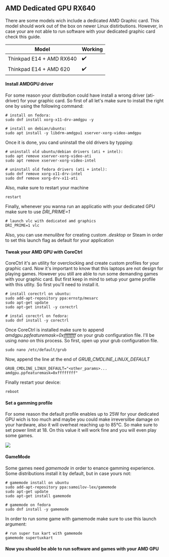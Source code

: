 ## AMD Dedicated GPU RX640

There are some models wich include a dedicated AMD Graphic card. This model should work out of the box on newer Linux distirbutions. However, in case your are not able to run software with your dedicated graphic card check this guide.

| Model                             | Working            |
|-----------------------------------|--------------------|
| Thinkpad E14 + AMD RX640          | :heavy_check_mark: |
| Thinkpad E14 + AMD 620            | :heavy_check_mark: | 


#### Install AMDGPU driver

For some reason your distribution could have install a wrong driver (ati-driver) for your graphic card. So first of all let's make sure to install the right one by using the following command:

    # install on fedora:
    sudo dnf install xorg-x11-drv-amdgpu -y
    
    # install on debian/ubuntu:
    sudo apt install -y libdrm-amdgpu1 xserver-xorg-video-amdgpu
    
Once it is done, you cand uninstall the old drivers by typping:

    # uninstall old ubuntu/debian drivers (ati + intel):
    sudo apt remove xserver-xorg-video-ati
    sudo apt remove xserver-xorg-video-intel
    
    # uninstall old fedora drivers (ati + intel):
    sudo dnf remove xorg-x11-drv-intel 
    sudo dnf remove xorg-drv-x11-ati
 
Also, make sure to restart your machine

    restart
    
Finally, whenever you wanna run an applicatio with your dedicated GPU make sure to use *DRI_PRIME=1*

    # launch vlc with dedicated amd graphics
    DRI_PRIME=1 vlc
    
Also, you can use *menulibre* for creating custom *.desktop* or Steam in order to set this launch flag as default for your application

#### Tweak your AMD GPU with CoreCtrl

CoreCtrl it's an utility for overclocking and create custom profiles for your graphic card. Now it's important to know that this laptops are not design for playing games. However you still are able to run some demanding games with your graphic card. But first keep in mind to setup your game profile with this utlity. So first you'll need to install it.

    # install corectrl on ubuntu:
    sudo add-apt-repository ppa:ernstp/mesarc
    sudo apt-get update
    sudo apt-get install -y corectrl
    
    # instal corectrl on fedora:
    sudo dnf install -y corectrl
    
Once CoreCtrl is installed make sure to append *amdgpu.ppfeaturemask=0xffffffff* on your grub configuration file. I'll be using *nano* on this process. So first, open up your grub configuration file.
 
    sudo nano /etc/default/grub
    
Now, append the line at the end of *GRUB_CMDLINE_LINUX_DEFAULT*

    GRUB_CMDLINE_LINUX_DEFAULT="<other_params>... amdgpu.ppfeaturemask=0xffffffff"
    
Finally restart your device:

    reboot
    
#### Set a gamming profile

For some reason the default profile enables up to 25W for your dedicated GPU wich is too much and maybe you could make irreversilbe damage on your hardware, also it will overheat reaching up to 85°C. So make sure to set power limit at 18. On this value it will work fine and you will even play some games.

![](https://github.com/rodmaureirac/thinkpad-e14-linux/blob/main/tweaks/amdgpu-rx640/corectrl-rx640.png?raw=true)


#### GameMode

Some games need *gamemode* in order to enance gamming experience. Some distributions install it by default, but in case yours not:

    # gamemode install on ubuntu
    sudo add-apt-repository ppa:samoilov-lex/gamemode   
    sudo apt-get update
    sudo apt-get install gamemode
    
    # gamemode on fedora
    sudo dnf install -y gamemode
    
In order to run some game with gamemode make sure to use this launch argument:

    # run super tux kart with gamemode
    gamemode supertuxkart
    
#### Now you shuold be able to run software and games with your AMD GPU
